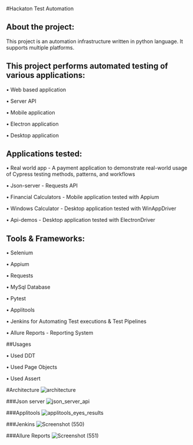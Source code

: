 #Hackaton Test Automation

## About the project:
This project is an automation infrastructure written in python language. It supports multiple platforms.

## This project performs automated testing of various applications:

•	Web based application

•	Server API

•	Mobile application

•	Electron application

•	Desktop application

## Applications tested:

• Real world app - A payment application to demonstrate real-world usage of Cypress testing methods, patterns, and workflows

• Json-server - Requests API

• Financial Calculators - Mobile application tested with Appium

• Windows Calculator - Desktop application tested with WinAppDriver

• Api-demos -  Desktop application tested with ElectronDriver

## Tools & Frameworks:
•   Selenium 

•   Appium

•   Requests

•   MySql Database

•   Pytest

•   Applitools

•	Jenkins for Automating Test executions & Test Pipelines

•	Allure Reports - Reporting System

##Usages

•   Used DDT

•   Used Page Objects 

•   Used Assert

#Architecture
![architecture](https://user-images.githubusercontent.com/48318320/147590746-336ff385-c3ca-4ce0-93aa-081f0ad1abbf.png)

###Json server
![json_server_api](https://user-images.githubusercontent.com/48318320/147586689-02be96a5-0cf8-44c2-8656-6024a5c4f771.png)

###Applitools
![applitools_eyes_results](https://user-images.githubusercontent.com/48318320/147589798-47b58287-da75-4812-9e5c-e3abb7d2a81c.png)

###Jenkins
![Screenshot (550)](https://user-images.githubusercontent.com/48318320/147591390-1c7373df-1271-4d57-9eab-48f9924b42fc.png)

###Allure Reports
![Screenshot (551)](https://user-images.githubusercontent.com/48318320/147591356-6f47c1b5-fbaf-41a1-bede-ebfe4c34019e.png)


